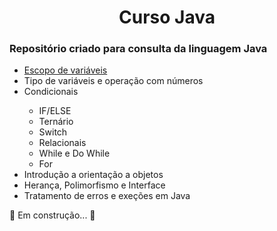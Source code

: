 <h1 align = "center">Curso Java</h1>
  
<h3>Repositório criado para consulta da linguagem Java</h3>

<ul>
  <li><a href="https://github.com/cleosilva/curso-java/blob/master/helloJava/src/introducaoJava/Variavel.java">Escopo de variáveis</a></li>
  <li>Tipo de variáveis e operação com números</li>
  <li>Condicionais</li>
  <ul>
    <li>IF/ELSE</li>
    <li>Ternário</li>
    <li>Switch</li>
    <li>Relacionais</li>
    <li>While e Do While</li>
    <li>For</li>
  </ul>
  <li>Introdução a orientação a objetos</li>
  <li>Herança, Polimorfismo e Interface</li>
  <li>Tratamento de erros e exeções em Java</li>
  </ul>
  
  <p> 🚧 Em construção... 🚧</p>
    
